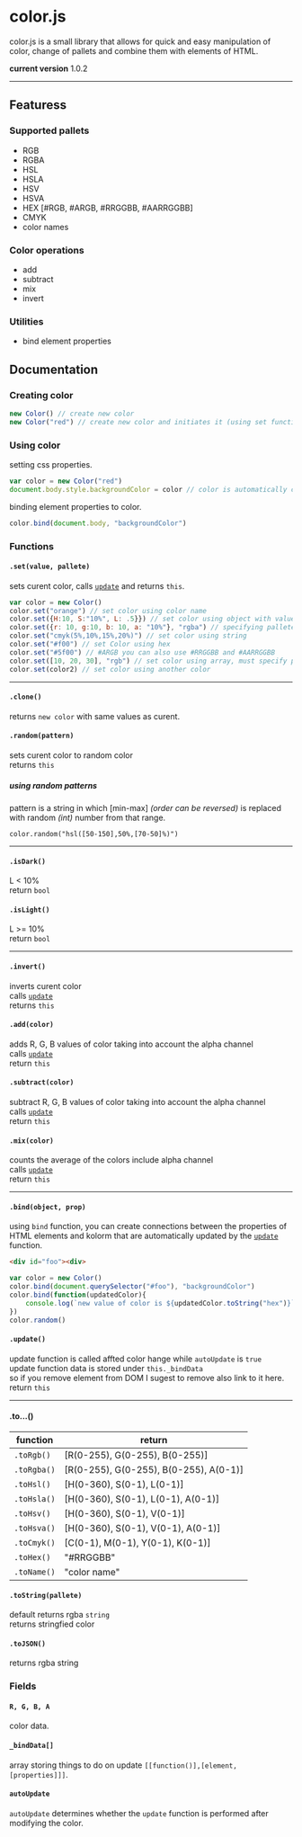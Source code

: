 # color.js
color.js is a small library that allows for quick and easy manipulation of color, change of pallets and combine them with elements of HTML.  

**current version** 1.0.2

----------

## Featuress

### Supported pallets
- RGB
- RGBA
- HSL
- HSLA
- HSV
- HSVA
- HEX [#RGB, #ARGB, #RRGGBB, #AARRGGBB]
- CMYK
- color names

### Color operations
- add
- subtract
- mix
- invert

### Utilities
- bind element properties

## Documentation

### Creating color

```javascript
new Color() // create new color
new Color("red") // create new color and initiates it (using set function)
```

### Using color

setting css properties.
```javascript
var color = new Color("red")
document.body.style.backgroundColor = color // color is automatically converted to string 
```
binding element properties to color.
```javascript
color.bind(document.body, "backgroundColor")
```

### Functions

#### `.set(value, pallete)`
sets curent color, calls [`update`](#update) and returns `this`.
```javascript
var color = new Color()
color.set("orange") // set color using color name
color.set({H:10, S:"10%", L: .5}}) // set color using object with values
color.set({r: 10, g:10, b: 10, a: "10%"}, "rgba") // specifying pallete improes performance, you don't have to use uppercase letters
color.set("cmyk(5%,10%,15%,20%)") // set color using string
color.set("#f00") // set Color using hex
color.set("#5f00") // #ARGB you can also use #RRGGBB and #AARRGGBB
color.set([10, 20, 30], "rgb") // set color using array, must specify pallete
color.set(color2) // set color using another color
```

----------


#### `.clone()`
returns `new color` with same values as curent.

#### `.random(pattern)`
sets curent color to random color  
returns `this`

##### using random patterns
pattern is a string in which [min-max] *(order can be reversed)* is replaced with random *(int)* number from that range.
```
color.random("hsl([50-150],50%,[70-50]%)")
```

----------

#### `.isDark()`
L < 10%  
return `bool`

#### `.isLight()`
L >= 10%  
return `bool`

----------

#### `.invert()`
inverts curent color  
calls [`update`](#update)  
returns `this`

#### `.add(color)`
adds R, G, B values of color taking into account the alpha channel  
calls [`update`](#update)  
return `this`

#### `.subtract(color)`
subtract R, G, B values of color taking into account the alpha channel  
calls [`update`](#update)  
return `this`

#### `.mix(color)`
counts the average of the colors include alpha channel  
calls [`update`](#update)  
return `this`

----------

#### `.bind(object, prop)`
using `bind` function, you can create connections between the properties of HTML elements and kolorm that are automatically updated by the [`update`](#update) function.

```html
<div id="foo"><div>
```

```javascript
var color = new Color()
color.bind(document.querySelector("#foo"), "backgroundColor")
color.bind(function(updatedColor){
    console.log(`new value of color is ${updatedColor.toString("hex")}`)
})
color.random()
```

#### `.update()`
update function is called affted color hange while `autoUpdate` is `true`  
update function data is stored under `this._bindData`  
so if you remove element from DOM I sugest to remove also link to it here.  
return `this`

----------


#### .to...()
| function | return |
| --- | --- |
| `.toRgb()`  | [R(0-255), G(0-255), B(0-255)] |
| `.toRgba()` | [R(0-255), G(0-255), B(0-255), A(0-1)] |
| `.toHsl()`  | [H(0-360), S(0-1), L(0-1)] |
| `.toHsla()` | [H(0-360), S(0-1), L(0-1), A(0-1)] |
| `.toHsv()`  | [H(0-360), S(0-1), V(0-1)] |
| `.toHsva()` | [H(0-360), S(0-1), V(0-1), A(0-1)] |
| `.toCmyk()` | [C(0-1), M(0-1), Y(0-1), K(0-1)] |
| `.toHex()`  | "#RRGGBB" |
| `.toName()` | "color name" |

#### `.toString(pallete)`
default returns rgba `string`  
returns stringfied color
#### `.toJSON()`
returns rgba string

### Fields
#### `R, G, B, A`
color data.

#### `_bindData[]`
array storing things to do on update
`[[function()],[element, [properties]]]`.

#### `autoUpdate`
`autoUpdate` determines whether the `update` function is performed after modifying the color.
